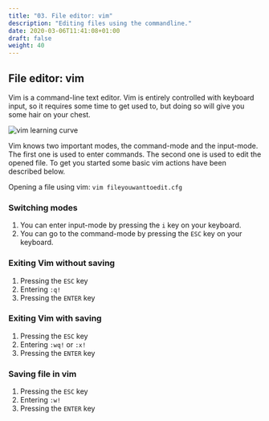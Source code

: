 ```yaml
---
title: "03. File editor: vim"
description: "Editing files using the commandline."
date: 2020-03-06T11:41:08+01:00
draft: false
weight: 40
---
```


## File editor: vim

Vim is a command-line text editor. Vim is entirely controlled with keyboard input, so it requires some time to get used to, but doing so will give you some hair on your chest.

![vim learning curve](/img/guides/ubuntu-vps/03-vim-learning-curve.png)

Vim knows two important modes, the command-mode and the input-mode. The first one is used to enter commands. The second one is used to edit the opened file. To get you started some basic vim actions have been described below.

Opening a file using vim: `vim fileyouwanttoedit.cfg`

### Switching modes

1. You can enter input-mode by pressing the `i` key on your keyboard.
2. You can go to the command-mode by pressing the `ESC` key on your keyboard.

### Exiting Vim without saving

1. Pressing the `ESC` key
2. Entering `:q!`
3. Pressing the `ENTER` key

### Exiting Vim with saving

1. Pressing the `ESC` key
2. Entering `:wq!` or `:x!`
3. Pressing the `ENTER` key

### Saving file in vim

1. Pressing the `ESC` key
2. Entering `:w!`
3. Pressing the `ENTER` key

